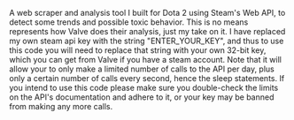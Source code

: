 A web scraper and analysis tool I built for Dota 2 using Steam's Web API, to detect some trends and possible toxic behavior.
This is no means represents how Valve does their analysis, just my take on it. I have replaced my own steam api key with the
string "ENTER_YOUR_KEY", and thus to use this code you will need to replace that string with your own 32-bit key, which you
can get from Valve if you have a steam account. Note that it will allow your to only make a limited number of calls to the
API per day, plus only a certain number of calls every second, hence the sleep statements. If you intend to use this code
please make sure you double-check the limits on the API's documentation and adhere to it, or your key may be banned from
making any more calls.